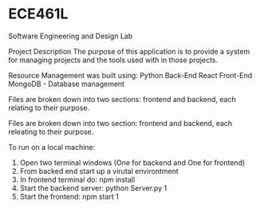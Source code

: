 # ECE461L
Software Engineering and Design Lab

Project Description
The purpose of this application is to provide a system for managing projects and the tools used with in those projects.

Resource Management was built using: Python Back-End React Front-End MongoDB - Database management

Files are broken down into two sections: frontend and backend, each relating to their purpose.


Files are broken down into two section: frontend and backend, each releating to their purpose.

To run on a local machine:
1. Open two terminal windows (One for backend and One for frontend)
2. From backed end start up a virutal environtment
3. In frontend terminal do: npm install
4. Start the backend server: python Server.py 1
5. Start the frontend: npm start 1
